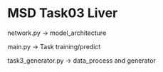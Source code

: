 # MSD Task03 Liver

network.py ->  model_architecture

main.py ->  Task training/predict

task3_generator.py -> data_process and generator
